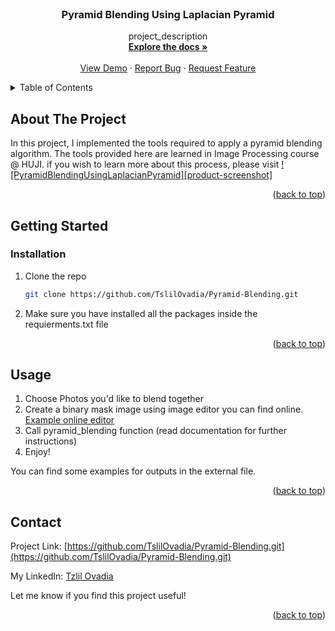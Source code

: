 <!-- PROJECT LOGO -->
<br />
<div align="center">
  <a href="https://github.com/TslilOvadia/Pyramid-Blending">
  </a>

<h3 align="center">Pyramid Blending Using Laplacian Pyramid</h3>

  <p align="center">
    project_description
    <br />
    <a href="https://github.com/TslilOvadia/Pyramid-Blending"><strong>Explore the docs »</strong></a>
    <br />
    <br />
    <a href="https://github.com/TslilOvadia/Pyramid-Blending">View Demo</a>
    ·
    <a href="https://github.com/TslilOvadia/Pyramid-Blending/issues">Report Bug</a>
    ·
    <a href="https://github.com/TslilOvadia/Pyramid-Blending/issues">Request Feature</a>
  </p>
</div>



<!-- TABLE OF CONTENTS -->
<details>
  <summary>Table of Contents</summary>
  <ol>
    <li>
      <a href="#about-the-project">About The Project</a>
      <ul>
      </ul>
    </li>
    <li>
      <a href="#getting-started">Getting Started</a>
      <ul>
        <li><a href="#prerequisites">Prerequisites</a></li>
        <li><a href="#installation">Installation</a></li>
      </ul>
    </li>
    <li><a href="#usage">Usage</a></li>
    <li><a href="#contact">Contact</a></li>
  </ol>
</details>



<!-- ABOUT THE PROJECT -->
## About The Project
In this project, I implemented the tools required to apply a pyramid blending algorithm.
The tools provided here are learned in Image Processing course @ HUJI.
if you wish to learn more about this process, please visit [![PyramidBlendingUsingLaplacianPyramid][product-screenshot]](https://becominghuman.ai/image-blending-using-laplacian-pyramids-2f8e9982077f)



<p align="right">(<a href="#top">back to top</a>)</p>

## Getting Started

<!-- GETTING STARTED -->


### Installation

1. Clone the repo
   ```sh
   git clone https://github.com/TslilOvadia/Pyramid-Blending.git
   ```
2. Make sure you have installed all the packages inside the requierments.txt file


<p align="right">(<a href="#top">back to top</a>)</p>



<!-- USAGE EXAMPLES -->
## Usage
1. Choose Photos you'd like to blend together
2. Create a binary mask image using image editor you can find online.  
[Example online editor](https://pixlr.com/x/)
3. Call pyramid_blending function (read documentation for further instructions) 
4. Enjoy!

You can find some examples for outputs in the external file.

<p align="right">(<a href="#top">back to top</a>)</p>


<!-- CONTACT -->
## Contact

Project Link: [https://github.com/TslilOvadia/Pyramid-Blending.git](https://github.com/TslilOvadia/Pyramid-Blending.git)

My LinkedIn: [Tzlil Ovadia](https://www.linkedin.com/in/tzlil-ovadia/)

Let me know if you find this project useful!

<p align="right">(<a href="#top">back to top</a>)</p>



